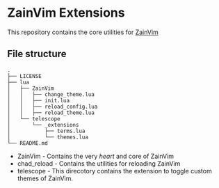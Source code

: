 # ZainVim Extensions

This repository contains the core utilities for [ZainVim](https://github.com/zaindewsi/ZainVim)

## File structure

```
.
├── LICENSE
├── lua
│   ├── ZainVim
│   │   ├── change_theme.lua
│   │   ├── init.lua
│   │   ├── reload_config.lua
│   │   ├── reload_theme.lua
│   └── telescope
│       └── _extensions
│           ├── terms.lua
│           └── themes.lua
└── README.md
```

- ZainVim - Contains the very _heart_ and core of ZainVim
- chad_reload - Contains the utilities for reloading ZainVim
- telescope - This direcotory contains the extension to toggle custom themes of ZainVim.

